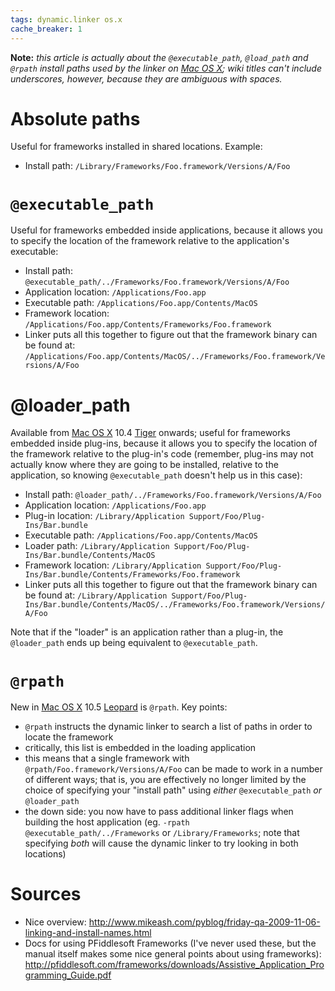 ```yaml
---
tags: dynamic.linker os.x
cache_breaker: 1
---
```


**Note:** *this article is actually about the `@executable_path`, `@load_path` and `@rpath` install paths used by the linker on [Mac OS X](/wiki/Mac_OS_X); wiki titles can't include underscores, however, because they are ambiguous with spaces.*

# Absolute paths

Useful for frameworks installed in shared locations. Example:

-   Install path: `/Library/Frameworks/Foo.framework/Versions/A/Foo`

# `@executable_path`

Useful for frameworks embedded inside applications, because it allows you to specify the location of the framework relative to the application's executable:

-   Install path: `@executable_path/../Frameworks/Foo.framework/Versions/A/Foo`
-   Application location: `/Applications/Foo.app`
-   Executable path: `/Applications/Foo.app/Contents/MacOS`
-   Framework location: `/Applications/Foo.app/Contents/Frameworks/Foo.framework`
-   Linker puts all this together to figure out that the framework binary can be found at: `/Applications/Foo.app/Contents/MacOS/../Frameworks/Foo.framework/Versions/A/Foo`

# @loader\_path

Available from [Mac OS X](/wiki/Mac_OS_X) 10.4 [Tiger](/wiki/Tiger) onwards; useful for frameworks embedded inside plug-ins, because it allows you to specify the location of the framework relative to the plug-in's code (remember, plug-ins may not actually know where they are going to be installed, relative to the application, so knowing `@executable_path` doesn't help us in this case):

-   Install path: `@loader_path/../Frameworks/Foo.framework/Versions/A/Foo`
-   Application location: `/Applications/Foo.app`
-   Plug-in location: `/Library/Application Support/Foo/Plug-Ins/Bar.bundle`
-   Executable path: `/Applications/Foo.app/Contents/MacOS`
-   Loader path: `/Library/Application Support/Foo/Plug-Ins/Bar.bundle/Contents/MacOS`
-   Framework location: `/Library/Application Support/Foo/Plug-Ins/Bar.bundle/Contents/Frameworks/Foo.framework`
-   Linker puts all this together to figure out that the framework binary can be found at: `/Library/Application Support/Foo/Plug-Ins/Bar.bundle/Contents/MacOS/../Frameworks/Foo.framework/Versions/A/Foo`

Note that if the "loader" is an application rather than a plug-in, the `@loader_path` ends up being equivalent to `@executable_path`.

# `@rpath`

New in [Mac OS X](/wiki/Mac_OS_X) 10.5 [Leopard](/wiki/Leopard) is `@rpath`. Key points:

-   `@rpath` instructs the dynamic linker to search a list of paths in order to locate the framework
-   critically, this list is embedded in the loading application
-   this means that a single framework with `@rpath/Foo.framework/Versions/A/Foo` can be made to work in a number of different ways; that is, you are effectively no longer limited by the choice of specifying your "install path" using *either* `@executable_path` *or* `@loader_path`
-   the down side: you now have to pass additional linker flags when building the host application (eg. `-rpath @executable_path/../Frameworks` or `/Library/Frameworks`; note that specifying *both* will cause the dynamic linker to try looking in both locations)

# Sources

-   Nice overview: <http://www.mikeash.com/pyblog/friday-qa-2009-11-06-linking-and-install-names.html>
-   Docs for using PFiddlesoft Frameworks (I've never used these, but the manual itself makes some nice general points about using frameworks): <http://pfiddlesoft.com/frameworks/downloads/Assistive_Application_Programming_Guide.pdf>

